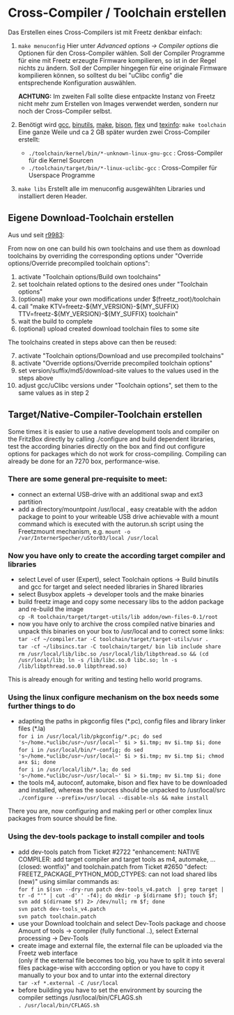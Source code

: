 # Cross-Compiler / Toolchain erstellen

Das Erstellen eines Cross-Compilers ist mit Freetz denkbar einfach:

1.  `make menuconfig` Hier unter *Advanced options → Compiler options*
    die Optionen für den Cross-Compiler wählen. Soll der Compiler
    Programme für eine mit Freetz erzeugte Firmware kompilieren, so ist
    in der Regel nichts zu ändern. Soll der Compiler hingegen für eine
    originale Firmware kompilieren können, so solltest du bei "uClibc
    config" die entsprechende Konfiguration auswählen.
    
    **ACHTUNG:** Im zweiten Fall sollte diese entpackte Instanz von
    Freetz nicht mehr zum Erstellen von Images verwendet werden, sondern
    nur noch der Cross-Compiler selbst.
2.  Benötigt wird
    [gcc](http://de.wikipedia.org/wiki/GNU_Compiler_Collection),
    [binutils](http://de.wikipedia.org/wiki/GNU_Binutils),
    [make](http://de.wikipedia.org/wiki/Make),
    [bison](http://en.wikipedia.org/wiki/GNU_bison),
    [flex](http://en.wikipedia.org/wiki/Flex_lexical_analyser)
    und
    [texinfo](http://de.wikipedia.org/wiki/Texinfo):
    `make toolchain`\
    Eine ganze Weile und ca 2 GB später wurden zwei Cross-Compiler
    erstellt:
    -   `./toolchain/kernel/bin/*-unknown-linux-gnu-gcc` :
        Cross-Compiler für die Kernel Sourcen
    -   `./toolchain/target/bin/*-linux-uclibc-gcc` : Cross-Compiler für
        Userspace Programme
3.  `make libs` Erstellt alle im menuconfig ausgewählten Libraries und
    installiert deren Header.

## Eigene Download-Toolchain erstellen

Aus und seit [r9983](https://trac.boxmatrix.info/freetz-ng/changeset/9983):

From now on one can build his own toolchains and use them as download
toolchains by overriding the corresponding options under "Override
options/Override precompiled toolchain options":

1.  activate "Toolchain options/Build own toolchains"
2.  set toolchain related options to the desired ones under "Toolchain
    options"
3.  (optional) make your own modifications under
    \$(freetz_root)/toolchain
4.  call "make KTV=freetz-\${MY_VERSION}-\${MY_SUFFIX}
    TTV=freetz-\${MY_VERSION}-\${MY_SUFFIX} toolchain"
5.  wait the build to complete
6.  (optional) upload created download toolchain files to some site

The toolchains created in steps above can then be reused:

7.  activate "Toolchain options/Download and use precompiled
    toolchains"
8.  activate "Override options/Override precompiled toolchain options"
9.  set version/suffix/md5/download-site values to the values used in
    the steps above
10. adjust gcc/uClibc versions under "Toolchain options", set them to
    the same values as in step 2

## Target/Native-Compiler-Toolchain erstellen

Some times it is easier to use a native development tools and compiler
on the FritzBox directly by calling ./configure and build dependent
libraries, test the according binaries directly on the box and find out
configure options for packages which do not work for cross-compiling.
Compiling can already be done for an 7270 box, performance-wise.

### There are some general pre-requisite to meet:

-   connect an external USB-drive with an additional swap and ext3
    partition
-   add a directory/mountpoint /usr/local , easy creatable with the
    addon package to point to your writeable USB drive achievable with a
    mount command which is executed with the autorun.sh script using the
    Freetzmount mechanism, e.g.
    `mount -o /var/InternerSpecher/uStor03/local /usr/local`

### Now you have only to create the according target compiler and libraries

-   select Level of user (Expert), select Toolchain options → Build
    binutils and gcc for target and select needed libraries in Shared
    libraries
-   select Busybox applets → developer tools and the make binaries
-   build freetz image and copy some necessary libs to the addon package
    and re-build the image\
    `cp -R toolchain/target/target-utils/lib addon/own-files-0.1/root`
-   now you have only to archive the cross compiled native binaries and
    unpack this binaries on your box to /usr/local and to correct some
    links:\
    `tar -cf ~/compiler.tar -C toolchain/target/target-utils/usr .`\
    `tar -cf ~/libsincs.tar -C toolchain/target/ bin lib include share`\
    `rm /usr/local/lib/libc.so /usr/local/lib/libpthread.so && (cd /usr/local/lib; ln -s /lib/libc.so.0 libc.so; ln -s /lib/libpthread.so.0 libpthread.so)`

This is already enough for writing and testing hello world programs.

### Using the linux configure mechanism on the box needs some further things to do

-   adapting the paths in pkgconfig files (\*.pc), config files and
    library linker files (\*.la)\
    `for i in /usr/local/lib/pkgconfig/*.pc; do sed 's~/home.*uclibc/usr~/usr/local~' $i > $i.tmp; mv $i.tmp $i; done`\
    `for i in /usr/local/bin/*-config; do sed 's~/home.*uclibc/usr~/usr/local~' $i > $i.tmp; mv $i.tmp $i; chmod a+x $i; done`\
    `for i in /usr/local/lib/*.la; do sed 's~/home.*uclibc/usr~/usr/local~' $i > $i.tmp; mv $i.tmp $i; done`
-   the tools m4, autoconf, automake, bison and flex have to be
    downloaded and installed, whereas the sources should be unpacked to
    /usr/local/src\
    `./configure --prefix=/usr/local --disable-nls && make install`

There you are, now configuring and making perl or other complex linux
packages from source should be fine.

### Using the dev-tools package to install compiler and tools

-   add dev-tools patch from
    Ticket #2722 "enhancement: NATIVE COMPILER: add target compiler and target tools as m4, automake, ... (closed: wontfix)"
    and toolchain.patch from
    Ticket #2650 "defect: FREETZ_PACKAGE_PYTHON_MOD_CTYPES: can not load shared libs (new)"
    using similar commands as:\
    `for f in $(svn --dry-run patch dev-tools_v4.patch  | grep target | tr -d "'" | cut -d' ' -f4); do mkdir -p $(dirname $f); touch $f; svn add $(dirname $f) 2> /dev/null; rm $f; done`\
    `svn patch dev-tools_v4.patch`\
    `svn patch toolchain.patch`
-   use your Download toolchain and
    select Dev-Tools package and choose Amount of tools → compiler
    (fully functional ..), select External processing → Dev-Tools
-   create image and external file, the external file can be uploaded
    via the Freetz web interface\
    (only if the external file becomes too big, you have to split it
    into several files package-wise with acccording option or you have
    to copy it manually to your box and to untar into the external
    directory\
    `tar -xf *.external -C /usr/local`
-   before building you have to set the environment by sourcing the
    compiler settings /usr/local/bin/CFLAGS.sh\
    `. /usr/local/bin/CFLAGS.sh`



